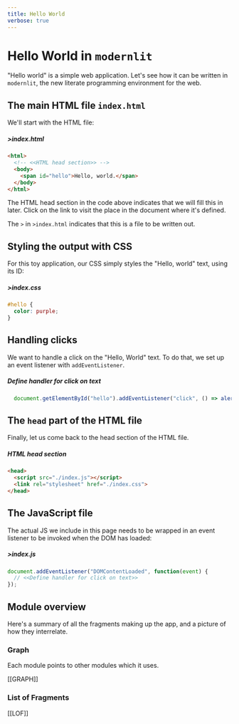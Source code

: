 ```yaml
---
title: Hello World
verbose: true
---
```


# Hello World in `modernlit`

"Hello world" is a simple web application.
Let's see how it can be written in `modernlit`,
the new literate programming environment for the web.

## The main HTML file `index.html`

We'll start with the HTML file:

##### >index.html
```html
<html>
  <!-- <<HTML head section>> -->
  <body>
    <span id="hello">Hello, world.</span>
  </body>
</html>
```

The <span class="ml-comment-link no-icon" data-index="4">HTML head section</span> in the code above
indicates that we will fill this in later.
Click on the link to visit the place in the document where it's defined.

The `>` in `>index.html` indicates that this is a file to be written out.

## Styling the output with CSS

For this toy application, our CSS simply styles the "Hello, world" text,
using its ID:

##### >index.css
```css
#hello {
  color: purple;
}
```

## Handling clicks

We want to handle a click on the "Hello, World" text.
To do that, we set up an event listener with `addEventListener`.

##### Define handler for click on text
```js
  document.getElementById("hello").addEventListener("click", () => alert("clicked"));
 ```

## The `head` part of the HTML file

Finally, let us come back to the head section of the HTML file.

##### HTML head section
```html
<head>
  <script src="./index.js"></script>
  <link rel="stylesheet" href="./index.css">
</head>
```

## The JavaScript file

The actual JS we include in this page needs to be wrapped in an event listener to be invoked when the DOM has loaded:

##### >index.js
```js
document.addEventListener("DOMContentLoaded", function(event) {
  // <<Define handler for click on text>>
});

```

## Module overview

Here's a summary of all the fragments making up the app, and a picture of how they interrelate.


### Graph

Each module points to other modules which it uses.

[[GRAPH]]

### List of Fragments

[[LOF]]
